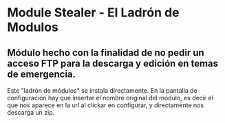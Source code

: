 # Module Stealer - El Ladrón de Modulos

## Módulo hecho con la finalidad de no pedir un acceso FTP para la descarga y edición en temas de emergencia.

Este "ladrón de módulos" se instala directamente. En la pantalla de configuración hay que insertar el nombre original del módulo, es decir el que nos aparece en la url al clickar en configurar, y directamente nos descarga un zip.
